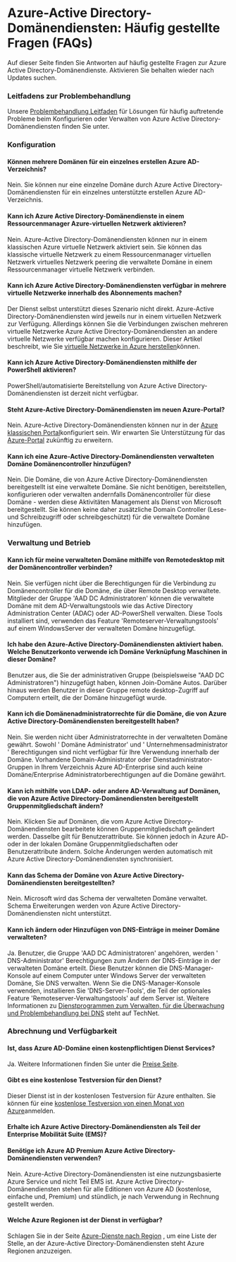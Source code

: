 <properties
    pageTitle="Häufig gestellte Fragen - Azure-Active Directory-Domänendiensten | Microsoft Azure"
    description="Häufig gestellte Fragen zur Azure Active Directory-Domänendiensten"
    services="active-directory-ds"
    documentationCenter=""
    authors="mahesh-unnikrishnan"
    manager="stevenpo"
    editor="curtand"/>

<tags
    ms.service="active-directory-ds"
    ms.workload="identity"
    ms.tgt_pltfrm="na"
    ms.devlang="na"
    ms.topic="article"
    ms.date="10/19/2016"
    ms.author="maheshu"/>

# <a name="azure-active-directory-domain-services-frequently-asked-questions-faqs"></a>Azure-Active Directory-Domänendiensten: Häufig gestellte Fragen (FAQs)

Auf dieser Seite finden Sie Antworten auf häufig gestellte Fragen zur Azure Active Directory-Domänendienste. Aktivieren Sie behalten wieder nach Updates suchen.

### <a name="troubleshooting-guide"></a>Leitfadens zur Problembehandlung
Unsere [Problembehandlung Leitfaden](active-directory-ds-troubleshooting.md) für Lösungen für häufig auftretende Probleme beim Konfigurieren oder Verwalten von Azure Active Directory-Domänendiensten finden Sie unter.


### <a name="configuration"></a>Konfiguration

#### <a name="can-i-create-multiple-domains-for-a-single-azure-ad-directory"></a>Können mehrere Domänen für ein einzelnes erstellen Azure AD-Verzeichnis?
Nein. Sie können nur eine einzelne Domäne durch Azure Active Directory-Domänendiensten für ein einzelnes unterstützte erstellen Azure AD-Verzeichnis.  

#### <a name="can-i-enable-azure-ad-domain-services-in-an-azure-resource-manager-virtual-network"></a>Kann ich Azure Active Directory-Domänendienste in einem Ressourcenmanager Azure-virtuellen Netzwerk aktivieren?
Nein. Azure-Active Directory-Domänendiensten können nur in einem klassischen Azure virtuelle Netzwerk aktiviert sein. Sie können das klassische virtuelle Netzwerk zu einem Ressourcenmanager virtuellen Netzwerk virtuelles Netzwerk peering die verwaltete Domäne in einem Ressourcenmanager virtuelle Netzwerk verbinden.

#### <a name="can-i-make-azure-ad-domain-services-available-in-multiple-virtual-networks-within-my-subscription"></a>Kann ich Azure Active Directory-Domänendiensten verfügbar in mehrere virtuelle Netzwerke innerhalb des Abonnements machen?
Der Dienst selbst unterstützt dieses Szenario nicht direkt. Azure-Active Directory-Domänendiensten wird jeweils nur in einem virtuellen Netzwerk zur Verfügung. Allerdings können Sie die Verbindungen zwischen mehreren virtuelle Netzwerke Azure Active Directory-Domänendiensten an andere virtuelle Netzwerke verfügbar machen konfigurieren. Dieser Artikel beschreibt, wie Sie [virtuelle Netzwerke in Azure herstellen](../vpn-gateway/virtual-networks-configure-vnet-to-vnet-connection.md)können.

#### <a name="can-i-enable-azure-ad-domain-services-using-powershell"></a>Kann ich Azure Active Directory-Domänendiensten mithilfe der PowerShell aktivieren?
PowerShell/automatisierte Bereitstellung von Azure Active Directory-Domänendiensten ist derzeit nicht verfügbar.

#### <a name="is-azure-ad-domain-services-available-in-the-new-azure-portal"></a>Steht Azure-Active Directory-Domänendiensten im neuen Azure-Portal?
Nein. Azure-Active Directory-Domänendiensten können nur in der [Azure klassischen Portal](https://manage.windowsazure.com)konfiguriert sein. Wir erwarten Sie Unterstützung für das [Azure-Portal](https://portal.azure.com) zukünftig zu erweitern.

#### <a name="can-i-add-domain-controllers-to-an-azure-ad-domain-services-managed-domain"></a>Kann ich eine Azure-Active Directory-Domänendiensten verwalteten Domäne Domänencontroller hinzufügen?
Nein. Die Domäne, die von Azure Active Directory-Domänendiensten bereitgestellt ist eine verwaltete Domäne. Sie nicht benötigen, bereitstellen, konfigurieren oder verwalten andernfalls Domänencontroller für diese Domäne - werden diese Aktivitäten Management als Dienst von Microsoft bereitgestellt. Sie können keine daher zusätzliche Domain Controller (Lese-und Schreibzugriff oder schreibgeschützt) für die verwaltete Domäne hinzufügen.

### <a name="administration-and-operations"></a>Verwaltung und Betrieb

#### <a name="can-i-connect-to-the-domain-controller-for-my-managed-domain-using-remote-desktop"></a>Kann ich für meine verwalteten Domäne mithilfe von Remotedesktop mit der Domänencontroller verbinden?
Nein. Sie verfügen nicht über die Berechtigungen für die Verbindung zu Domänencontroller für die Domäne, die über Remote Desktop verwaltete. Mitglieder der Gruppe 'AAD DC Administratoren' können die verwaltete Domäne mit dem AD-Verwaltungstools wie das Active Directory Administration Center (ADAC) oder AD-PowerShell verwalten. Diese Tools installiert sind, verwenden das Feature 'Remoteserver-Verwaltungstools' auf einem WindowsServer der verwalteten Domäne hinzugefügt.

#### <a name="ive-enabled-azure-ad-domain-services-what-user-account-do-i-use-to-domain-join-machines-to-this-domain"></a>Ich habe den Azure-Active Directory-Domänendiensten aktiviert haben. Welche Benutzerkonto verwende ich Domäne Verknüpfung Maschinen in dieser Domäne?
Benutzer aus, die Sie der administrativen Gruppe (beispielsweise "AAD DC Administratoren") hinzugefügt haben, können Join-Domäne Autos. Darüber hinaus werden Benutzer in dieser Gruppe remote desktop-Zugriff auf Computern erteilt, die der Domäne hinzugefügt wurde.

#### <a name="can-i-wield-domain-administrator-privileges-for-the-domain-provided-by-azure-ad-domain-services"></a>Kann ich die Domänenadministratorrechte für die Domäne, die von Azure Active Directory-Domänendiensten bereitgestellt haben?
Nein. Sie werden nicht über Administratorrechte in der verwalteten Domäne gewährt. Sowohl ' Domäne Administrator' und ' Unternehmensadministrator ' Berechtigungen sind nicht verfügbar für Ihre Verwendung innerhalb der Domäne. Vorhandene Domain-Administrator oder Dienstadministrator-Gruppen in Ihrem Verzeichnis Azure AD-Enterprise sind auch keine Domäne/Enterprise Administratorberechtigungen auf die Domäne gewährt.

#### <a name="can-i-modify-group-memberships-using-ldap-or-other-ad-administrative-tools-on-domains-provided-by-azure-ad-domain-services"></a>Kann ich mithilfe von LDAP- oder andere AD-Verwaltung auf Domänen, die von Azure Active Directory-Domänendiensten bereitgestellt Gruppenmitgliedschaft ändern?
Nein. Klicken Sie auf Domänen, die vom Azure Active Directory-Domänendiensten bearbeitete können Gruppenmitgliedschaft geändert werden. Dasselbe gilt für Benutzerattribute. Sie können jedoch in Azure AD- oder in der lokalen Domäne Gruppenmitgliedschaften oder Benutzerattribute ändern. Solche Änderungen werden automatisch mit Azure Active Directory-Domänendiensten synchronisiert.

#### <a name="can-i-extend-the-schema-of-the-domain-provided-by-azure-ad-domain-services"></a>Kann das Schema der Domäne von Azure Active Directory-Domänendiensten bereitgestellten?
Nein. Microsoft wird das Schema der verwalteten Domäne verwaltet. Schema Erweiterungen werden von Azure Active Directory-Domänendiensten nicht unterstützt.

#### <a name="can-i-modify-or-add-dns-records-in-my-managed-domain"></a>Kann ich ändern oder Hinzufügen von DNS-Einträge in meiner Domäne verwalteten?
Ja. Benutzer, die Gruppe 'AAD DC Administratoren' angehören, werden ' DNS-Administrator' Berechtigungen zum Ändern der DNS-Einträge in der verwalteten Domäne erteilt. Diese Benutzer können die DNS-Manager-Konsole auf einem Computer unter Windows Server der verwalteten Domäne, Sie DNS verwalten. Wenn Sie die DNS-Manager-Konsole verwenden, installieren Sie 'DNS-Server-Tools', die Teil der optionales Feature 'Remoteserver-Verwaltungstools' auf dem Server ist. Weitere Informationen zu [Dienstprogrammen zum Verwalten, für die Überwachung und Problembehandlung bei DNS](https://technet.microsoft.com/library/cc753579.aspx) steht auf TechNet.


### <a name="billing-and-availability"></a>Abrechnung und Verfügbarkeit

#### <a name="is-azure-ad-domain-services-a-paid-service"></a>Ist, dass Azure AD-Domäne einen kostenpflichtigen Dienst Services?
Ja. Weitere Informationen finden Sie unter die [Preise Seite](https://azure.microsoft.com/pricing/details/active-directory-ds/).

#### <a name="is-there-a-free-trial-for-the-service"></a>Gibt es eine kostenlose Testversion für den Dienst?
Dieser Dienst ist in der kostenlosen Testversion für Azure enthalten. Sie können für eine [kostenlose Testversion von einen Monat von Azure](https://azure.microsoft.com/pricing/free-trial/)anmelden.

#### <a name="can-i-get-azure-ad-domain-services-as-part-of-enterprise-mobility-suite-ems"></a>Erhalte ich Azure Active Directory-Domänendiensten als Teil der Enterprise Mobilität Suite (EMS)?
#### <a name="do-i-need-azure-ad-premium-to-use-azure-ad-domain-services"></a>Benötige ich Azure AD Premium Azure Active Directory-Domänendiensten verwenden?
Nein. Azure-Active Directory-Domänendiensten ist eine nutzungsbasierte Azure Service und nicht Teil EMS ist. Azure Active Directory-Domänendiensten stehen für alle Editionen von Azure AD (kostenlose, einfache und, Premium) und stündlich, je nach Verwendung in Rechnung gestellt werden.

#### <a name="what-azure-regions-is-the-service-available-in"></a>Welche Azure Regionen ist der Dienst in verfügbar?
Schlagen Sie in der Seite [Azure-Dienste nach Region](https://azure.microsoft.com/regions/#services/) , um eine Liste der Stelle, an der Azure-Active Directory-Domänendiensten steht Azure Regionen anzuzeigen.

